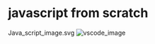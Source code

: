 # javascript from scratch
Java_script_image.svg
![vscode_image](https://github.com/user-attachments/assets/bb9abd7e-b1bd-4597-b617-1352afcd8073)
